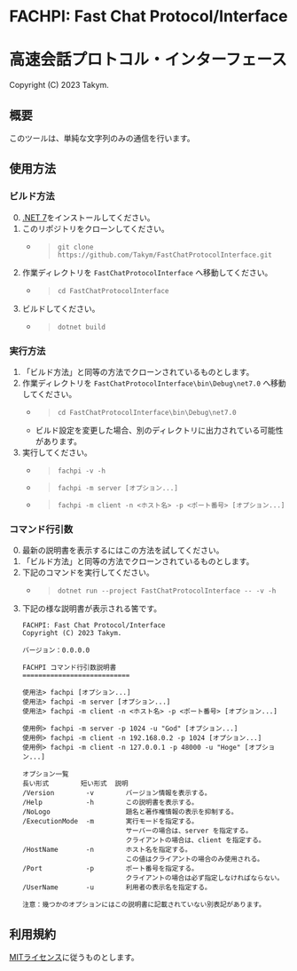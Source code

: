# FACHPI: Fast Chat Protocol/Interface
# 高速会話プロトコル・インターフェース
Copyright (C) 2023 Takym.

## 概要
このツールは、単純な文字列のみの通信を行います。

## 使用方法

### ビルド方法
0. [.NET 7](https://dotnet.microsoft.com/download/dotnet/7.0)をインストールしてください。
1. このリポジトリをクローンしてください。
	* > `git clone https://github.com/Takym/FastChatProtocolInterface.git`
2. 作業ディレクトリを `FastChatProtocolInterface` へ移動してください。
	* > `cd FastChatProtocolInterface`
3. ビルドしてください。
	* > `dotnet build`

### 実行方法
1. 「ビルド方法」と同等の方法でクローンされているものとします。
2. 作業ディレクトリを `FastChatProtocolInterface\bin\Debug\net7.0` へ移動してください。
	* > `cd FastChatProtocolInterface\bin\Debug\net7.0`
	* ビルド設定を変更した場合、別のディレクトリに出力されている可能性があります。
3. 実行してください。
	* > `fachpi -v -h`
	* > `fachpi -m server [オプション...]`
	* > `fachpi -m client -n <ホスト名> -p <ポート番号> [オプション...]`

### コマンド行引数
0. 最新の説明書を表示するにはこの方法を試してください。
1. 「ビルド方法」と同等の方法でクローンされているものとします。
2. 下記のコマンドを実行してください。
	* > `dotnet run --project FastChatProtocolInterface -- -v -h`
3. 下記の様な説明書が表示される筈です。
	```
	FACHPI: Fast Chat Protocol/Interface
	Copyright (C) 2023 Takym.

	バージョン：0.0.0.0

	FACHPI コマンド行引数説明書
	===========================

	使用法> fachpi [オプション...]
	使用法> fachpi -m server [オプション...]
	使用法> fachpi -m client -n <ホスト名> -p <ポート番号> [オプション...]

	使用例> fachpi -m server -p 1024 -u "God" [オプション...]
	使用例> fachpi -m client -n 192.168.0.2 -p 1024 [オプション...]
	使用例> fachpi -m client -n 127.0.0.1 -p 48000 -u "Hoge" [オプション...]

	オプション一覧
	長い形式        短い形式  説明
	/Version        -v        バージョン情報を表示する。
	/Help           -h        この説明書を表示する。
	/NoLogo                   題名と著作権情報の表示を抑制する。
	/ExecutionMode  -m        実行モードを指定する。
	                          サーバーの場合は、server を指定する。
	                          クライアントの場合は、client を指定する。
	/HostName       -n        ホスト名を指定する。
	                          この値はクライアントの場合のみ使用される。
	/Port           -p        ポート番号を指定する。
	                          クライアントの場合は必ず指定しなければならない。
	/UserName       -u        利用者の表示名を指定する。

	注意：幾つかのオプションにはこの説明書に記載されていない別表記があります。
	```

## 利用規約
[MITライセンス](./LICENSE.md)に従うものとします。
